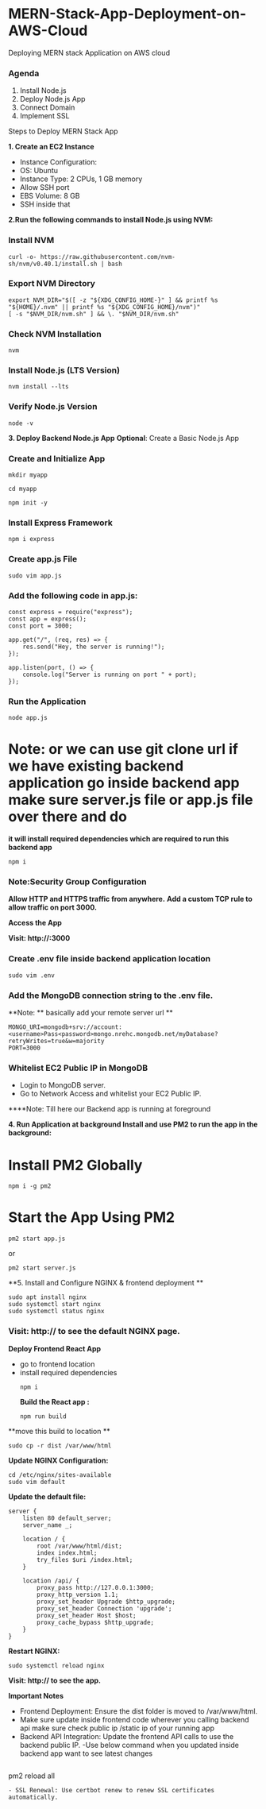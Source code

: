 # MERN-Stack-App-Deployment-on-AWS-Cloud
Deploying MERN stack Application on AWS cloud 

### Agenda

1) Install Node.js
2) Deploy Node.js App
3) Connect Domain
4) Implement SSL

Steps to Deploy MERN Stack App

**1. Create an EC2 Instance**
  - Instance Configuration:
  - OS: Ubuntu
  - Instance Type: 2 CPUs, 1 GB memory
  - Allow SSH port
  - EBS Volume: 8 GB
  - SSH inside that 

**2.Run the following commands to install Node.js using NVM:**

### Install NVM
```
curl -o- https://raw.githubusercontent.com/nvm-sh/nvm/v0.40.1/install.sh | bash
```

### Export NVM Directory
```
export NVM_DIR="$([ -z "${XDG_CONFIG_HOME-}" ] && printf %s "${HOME}/.nvm" || printf %s "${XDG_CONFIG_HOME}/nvm")"
[ -s "$NVM_DIR/nvm.sh" ] && \. "$NVM_DIR/nvm.sh"
```

### Check NVM Installation
```
nvm
```

### Install Node.js (LTS Version)
```
nvm install --lts
```

### Verify Node.js Version
```
node -v
```

**3. Deploy Backend Node.js App**
**Optional**: Create a Basic Node.js App
### Create and Initialize App
```
mkdir myapp
```

```
cd myapp
```
```
npm init -y
```
### Install Express Framework
```
npm i express
```

### Create app.js File
```
sudo vim app.js
```

### Add the following code in app.js:
```
const express = require("express");
const app = express();
const port = 3000;

app.get("/", (req, res) => {
    res.send("Hey, the server is running!");
});

app.listen(port, () => {
    console.log("Server is running on port " + port);
});
```

### Run the Application
```
node app.js
```

# Note: or we can use git clone url if we have existing backend application go inside backend app make sure server.js file or app.js file over there and do 
**it will install required dependencies which are required to run this backend app**
```
npm i
``` 


### Note:Security Group Configuration
**Allow HTTP and HTTPS traffic from anywhere.**
**Add a custom TCP rule to allow traffic on port 3000.** 

**Access the App**

**Visit: http://<EC2-Public-IP>:3000**

### Create .env file inside backend application location 
```
sudo vim .env
```

### Add the MongoDB connection string to the .env file.
**Note: ** basically add your remote server url **
```
MONGO_URI=mongodb+srv://account:<username>Pass<password>mongo.nrehc.mongodb.net/myDatabase?retryWrites=true&w=majority
PORT=3000
```



### Whitelist EC2 Public IP in MongoDB
- Login to MongoDB server.
- Go to Network Access and whitelist your EC2 Public IP.


****Note: Till here our Backend app is running at foreground

**4. Run Application at background Install and use PM2 to run the app in the background:**
# Install PM2 Globally
```
npm i -g pm2
```

# Start the App Using PM2
```
pm2 start app.js
```
or
```
pm2 start server.js
```


**5. Install and Configure NGINX & frontend deployment **
```
sudo apt install nginx
sudo systemctl start nginx
sudo systemctl status nginx
```
### Visit: http://<EC2-Public-IP> to see the default NGINX page.


**Deploy Frontend React App**
- go to frontend location
- install required dependencies
  ```
  npm i
  ```
  **Build the React app :**
  ```
  npm run build
  ```

**move this build to location **
```
sudo cp -r dist /var/www/html
```




**Update NGINX Configuration:**
```
cd /etc/nginx/sites-available
sudo vim default
```


**Update the default file:**
```
server {
    listen 80 default_server;
    server_name _;

    location / {
        root /var/www/html/dist;
        index index.html;
        try_files $uri /index.html;
    }

    location /api/ {
        proxy_pass http://127.0.0.1:3000;
        proxy_http_version 1.1;
        proxy_set_header Upgrade $http_upgrade;
        proxy_set_header Connection 'upgrade';
        proxy_set_header Host $host;
        proxy_cache_bypass $http_upgrade;
    }
}
```

**Restart NGINX:**
```
sudo systemctl reload nginx
```

**Visit: http://<EC2-Public-IP> to see the app.**



**Important Notes**

- Frontend Deployment: Ensure the dist folder is moved to /var/www/html.
- Make sure update inside frontend code wherever you calling backend api make sure check public ip /static ip of your running app
- Backend API Integration: Update the frontend API calls to use the backend public IP.
-Use below command when you updated inside backend app want to see latest changes 
  ```
pm2 reload all
```
- SSL Renewal: Use certbot renew to renew SSL certificates automatically.
